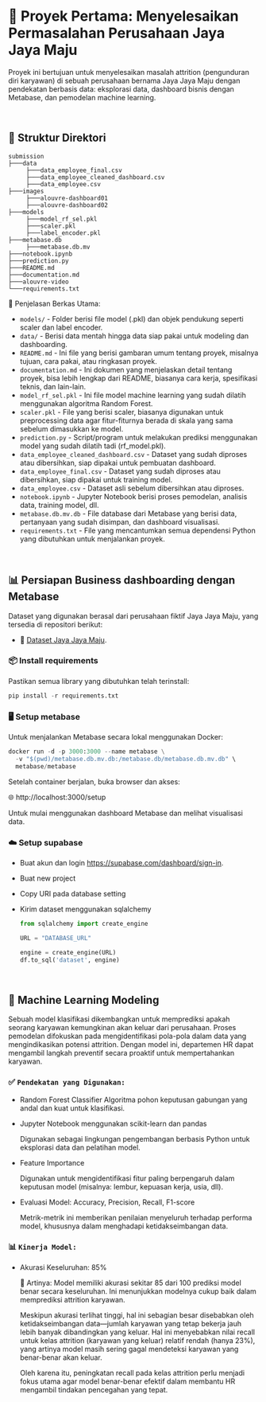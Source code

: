 # 🏢 Proyek Pertama: Menyelesaikan Permasalahan Perusahaan Jaya Jaya Maju

Proyek ini bertujuan untuk menyelesaikan masalah attrition (pengunduran diri karyawan) di sebuah perusahaan bernama Jaya Jaya Maju dengan pendekatan berbasis data: eksplorasi data, dashboard bisnis dengan Metabase, dan pemodelan machine learning.

<br>

## 📁 Struktur Direktori

```
submission
├───data
     ├───data_employee_final.csv
     ├───data_employee_cleaned_dashboard.csv
     ├───data_employee.csv
├───images
     ├───alouvre-dashboard01
     ├───alouvre-dashboard02
├───models
     ├───model_rf_sel.pkl
     ├───scaler.pkl
     ├───label_encoder.pkl
├───metabase.db
     ├───metabase.db.mv
├───notebook.ipynb
├───prediction.py
├───README.md
├───documentation.md
├───alouvre-video
└───requirements.txt
```

📝 Penjelasan Berkas Utama:
- `models/` - Folder berisi file model (.pkl) dan objek pendukung seperti scaler dan label encoder.
- `data/` - Berisi data mentah hingga data siap pakai untuk modeling dan dashboarding.
- `README.md` - Ini file yang berisi gambaran umum tentang proyek, misalnya tujuan, cara pakai, atau ringkasan proyek.
- `documentation.md` - Ini dokumen yang menjelaskan detail tentang proyek, bisa lebih lengkap dari README, biasanya cara kerja, spesifikasi teknis, dan lain-lain.
- `model_rf_sel.pkl` - Ini file model machine learning yang sudah dilatih menggunakan algoritma Random Forest.
- `scaler.pkl` - File yang berisi scaler, biasanya digunakan untuk preprocessing data agar fitur-fiturnya berada di skala yang sama sebelum dimasukkan ke model.
- `prediction.py` - Script/program untuk melakukan prediksi menggunakan model yang sudah dilatih tadi (rf_model.pkl).
- `data_employee_cleaned_dashboard.csv` - Dataset yang sudah diproses atau dibersihkan, siap dipakai untuk pembuatan dashboard.
- `data_employee_final.csv` - Dataset yang sudah diproses atau dibersihkan, siap dipakai untuk training model.
- `data_employee.csv` - Dataset asli sebelum dibersihkan atau diproses.
- `notebook.ipynb` - Jupyter Notebook berisi proses pemodelan, analisis data, training model, dll.
- `metabase.db.mv.db` - File database dari Metabase yang berisi data, pertanyaan yang sudah disimpan, dan dashboard visualisasi.
- `requirements.txt` - File yang mencantumkan semua dependensi Python yang dibutuhkan untuk menjalankan proyek.

<br>

## 📊 Persiapan Business dashboarding dengan Metabase

Dataset yang digunakan berasal dari perusahaan fiktif Jaya Jaya Maju, yang tersedia di repositori berikut:
- 🔗 [Dataset Jaya Jaya Maju](https://github.com/dicodingacademy/dicoding_dataset/tree/main/employee).

### 📦 Install requirements

Pastikan semua library yang dibutuhkan telah terinstall:

```python
pip install -r requirements.txt
```

### 🖥️ Setup metabase

Untuk menjalankan Metabase secara lokal menggunakan Docker:

```python
docker run -d -p 3000:3000 --name metabase \
  -v "$(pwd)/metabase.db.mv.db:/metabase.db/metabase.db.mv.db" \
  metabase/metabase
```

Setelah container berjalan, buka browser dan akses:

🌐 http://localhost:3000/setup

Untuk mulai menggunakan dashboard Metabase dan melihat visualisasi data.

### ☁️ Setup supabase

- Buat akun dan login https://supabase.com/dashboard/sign-in.
- Buat new project
- Copy URI pada database setting
- Kirim dataset menggunakan sqlalchemy

  ```python
  from sqlalchemy import create_engine

  URL = "DATABASE_URL"

  engine = create_engine(URL)
  df.to_sql('dataset', engine)
  ```

<br>

## 🧠  Machine Learning Modeling

Sebuah model klasifikasi dikembangkan untuk memprediksi apakah seorang karyawan kemungkinan akan keluar dari perusahaan. Proses pemodelan difokuskan pada mengidentifikasi pola-pola dalam data yang mengindikasikan potensi attrition. Dengan model ini, departemen HR dapat mengambil langkah preventif secara proaktif untuk mempertahankan karyawan.

### ✅ `Pendekatan yang Digunakan:`
- Random Forest Classifier
     Algoritma pohon keputusan gabungan yang andal dan kuat untuk klasifikasi.

- Jupyter Notebook menggunakan scikit-learn dan pandas

     Digunakan sebagai lingkungan pengembangan berbasis Python untuk eksplorasi data dan pelatihan model.

- Feature Importance
     
     Digunakan untuk mengidentifikasi fitur paling berpengaruh dalam keputusan model (misalnya: lembur, kepuasan kerja, usia, dll).

- Evaluasi Model: Accuracy, Precision, Recall, F1-score

     Metrik-metrik ini memberikan penilaian menyeluruh terhadap performa model, khususnya dalam menghadapi ketidakseimbangan data.

### 📊 `Kinerja Model:`
- Akurasi Keseluruhan: 85%

     📌 Artinya: Model memiliki akurasi sekitar  85 dari 100 prediksi model benar secara keseluruhan. Ini menunjukkan modelnya cukup baik dalam memprediksi attrition karyawan.

     Meskipun akurasi terlihat tinggi, hal ini sebagian besar disebabkan oleh ketidakseimbangan data—jumlah karyawan yang tetap bekerja jauh lebih banyak dibandingkan yang keluar. Hal ini menyebabkan nilai recall untuk kelas attrition (karyawan yang keluar) relatif rendah (hanya 23%), yang artinya model masih sering gagal mendeteksi karyawan yang benar-benar akan keluar.

     Oleh karena itu, peningkatan recall pada kelas attrition perlu menjadi fokus utama agar model benar-benar efektif dalam membantu HR mengambil tindakan pencegahan yang tepat.
